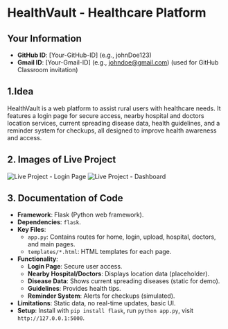 # HealthVault - Healthcare Platform

## Your Information
- **GitHub ID**: [Your-GitHub-ID] (e.g., johnDoe123)
- **Gmail ID**: [Your-Gmail-ID] (e.g., johndoe@gmail.com) (used for GitHub Classroom invitation)

## 1.Idea
HealthVault is a web platform to assist rural users with healthcare needs. It features a login page for secure access, nearby hospital and doctors location services, current spreading disease data, health guidelines, and a reminder system for checkups, all designed to improve health awareness and access.

## 2. Images of Live Project
![Live Project - Login Page](![image](https://github.com/user-attachments/assets/275a1bac-3d47-4d49-8007-25841038e9cd)
)
![Live Project - Dashboard](![image](https://github.com/user-attachments/assets/462beb33-1272-410f-acec-1c4cda5f65c8)
)

## 3. Documentation of Code
- **Framework**: Flask (Python web framework).
- **Dependencies**: `flask`.
- **Key Files**:
  - `app.py`: Contains routes for home, login, upload, hospital, doctors, and main pages.
  - `templates/*.html`: HTML templates for each page.
- **Functionality**:
  - **Login Page**: Secure user access.
  - **Nearby Hospital/Doctors**: Displays location data (placeholder).
  - **Disease Data**: Shows current spreading diseases (static for demo).
  - **Guidelines**: Provides health tips.
  - **Reminder System**: Alerts for checkups (simulated).
- **Limitations**: Static data, no real-time updates, basic UI.
- **Setup**: Install with `pip install flask`, run `python app.py`, visit `http://127.0.0.1:5000`.

